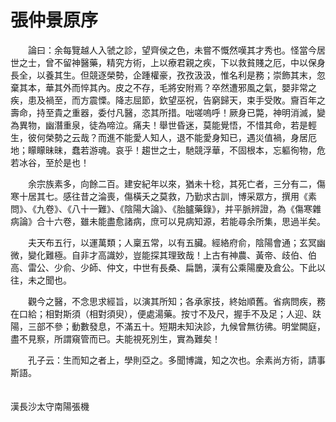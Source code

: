 # 張仲景原序

　　論曰：余每覽越人入虢之診，望齊侯之色，未嘗不慨然嘆其才秀也。怪當今居世之士，曾不留神醫藥，精究方術，上以療君親之疾，下以救貧賤之厄，中以保身長全，以養其生。但競逐榮勢，企踵權豪，孜孜汲汲，惟名利是務；崇飾其末，忽棄其本，華其外而悴其內。皮之不存，毛將安附焉？卒然遭邪風之氣，嬰非常之疾，患及禍至，而方震慄。降志屈節，欽望巫祝，告窮歸天，束手受敗。齎百年之壽命，持至貴之重器，委付凡醫，恣其所措。咄嗟嗚呼！厥身已斃，神明消滅，變為異物，幽潛重泉，徒為啼泣。痛夫！舉世昏迷，莫能覺悟，不惜其命，若是輕生，彼何榮勢之云哉？而進不能愛人知人，退不能愛身知已，遇災值禍，身居厄地；矇矇昧昧，蠢若游魂。哀乎！趨世之士，馳競浮華，不固根本，忘軀徇物，危若冰谷，至於是也！

　　余宗族素多，向餘二百。建安紀年以來，猶未十稔，其死亡者，三分有二，傷寒十居其七。感往昔之淪喪，傷橫夭之莫救，乃勤求古訓，博采眾方，撰用《素問》、《九卷》、《八十一難》、《陰陽大論》、《胎臚藥錄》，并平脈辨證，為《傷寒雜病論》合十六卷，雖未能盡愈諸病，庶可以見病知源，若能尋余所集，思過半矣。

　　夫天布五行，以運萬類；人稟五常，以有五臟。經絡府俞，陰陽會通；玄冥幽微，變化難極。自非才高識妙，豈能探其理致哉！上古有神農、黃帝、歧伯、伯高、雷公、少俞、少師、仲文，中世有長桑、扁鵲，漢有公乘陽慶及倉公。下此以往，未之聞也。

　　觀今之醫，不念思求經旨，以演其所知；各承家技，終始順舊。省病問疾，務在口給；相對斯須（相對須臾），便處湯藥。按寸不及尺，握手不及足；人迎、趺陽，三部不參；動數發息，不滿五十。短期未知決診，九候曾無彷彿。明堂闕庭，盡不見察，所謂窺管而已。夫能視死別生，實為難矣！

　　孔子云：生而知之者上，學則亞之。多聞博識，知之次也。余素尚方術，請事斯語。

　　　　　　　　　　　　　　　　　　　　　　　　　　　　　　　　　　　　　　漢長沙太守南陽張機